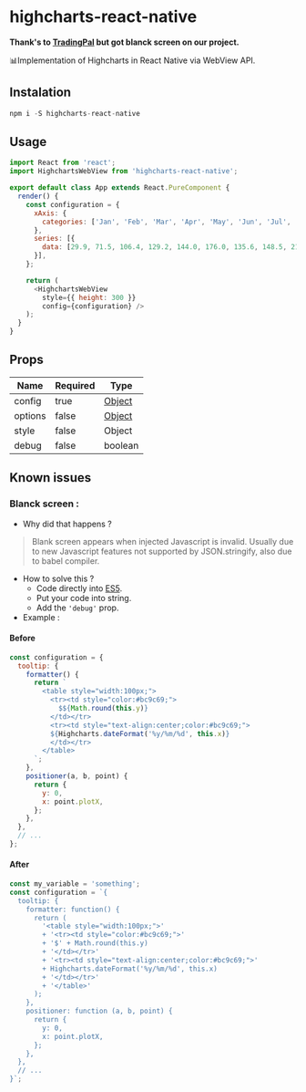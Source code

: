 # highcharts-react-native

**Thank's to [TradingPal](https://camo.githubusercontent.com/12c283baeba17ad50bf7d03bdabb82a520e19ea0/687474703a2f2f692e67697068792e636f6d2f6c33765264577758696e316f6f4c4348532e676966) but got blanck screen on our project.**

📊Implementation of Highcharts in React Native via WebView API.

## Instalation
```js
npm i -S highcharts-react-native
```

## Usage
```js
import React from 'react';
import HighchartsWebView from 'highcharts-react-native';

export default class App extends React.PureComponent {
  render() {
    const configuration = {
      xAxis: {
        categories: ['Jan', 'Feb', 'Mar', 'Apr', 'May', 'Jun', 'Jul', 'Aug', 'Sep', 'Oct', 'Nov', 'Dec']
      },
      series: [{
        data: [29.9, 71.5, 106.4, 129.2, 144.0, 176.0, 135.6, 148.5, 216.4, 194.1, 95.6, 54.4]
      }],
    };

    return (
      <HighchartsWebView
        style={{ height: 300 }}
        config={configuration} />
    );
  }
}
```

## Props
| Name | Required | Type |
| ------------- | ------------- | ------------- |
| config | true | [Object](http://www.highcharts.com/docs/getting-started/your-first-chart)|
| options | false | [Object](https://api.highcharts.com/highcharts/lang)|
| style | false | Object |
| debug | false | boolean |

## Known issues
### Blanck screen :
- Why did that happens ?
> Blank screen appears when injected Javascript is invalid. Usually due to new Javascript features not supported by JSON.stringify, also due to babel compiler.
- How to solve this ?
  - Code directly into [ES5](https://www.w3schools.com/js/js_es5.asp).
  - Put your code into string.
  - Add the `'debug'` prop.
-  Example :
#### Before
```js
const configuration = {
  tooltip: {
    formatter() {
      return `
        <table style="width:100px;">
          <tr><td style="color:#bc9c69;">
            $${Math.round(this.y)}
          </td></tr>
          <tr><td style="text-align:center;color:#bc9c69;">
          ${Highcharts.dateFormat('%y/%m/%d', this.x)}
          </td></tr>
        </table>
      `;
    },
    positioner(a, b, point) {
      return {
        y: 0,
        x: point.plotX,
      };
    },
  },
  // ...
};
```
#### After
```js
const my_variable = 'something';
const configuration = `{
  tooltip: {
    formatter: function() {
      return (
        '<table style="width:100px;">'
        + '<tr><td style="color:#bc9c69;">'
        + '$' + Math.round(this.y)
        + '</td></tr>'
        + '<tr><td style="text-align:center;color:#bc9c69;">'
        + Highcharts.dateFormat('%y/%m/%d', this.x)
        + '</td></tr>'
        + '</table>'
      );
    },
    positioner: function (a, b, point) {
      return {
        y: 0,
        x: point.plotX,
      };
    },
  },
  // ...
}`;
```
